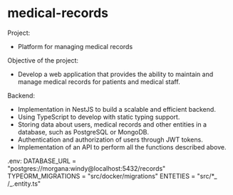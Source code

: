 # medical-records

Project:

- Platform for managing medical records

Objective of the project:

- Develop a web application that provides the ability to maintain and manage medical records for patients and medical staff.

Backend:

- Implementation in NestJS to build a scalable and efficient backend.
- Using TypeScript to develop with static typing support.
- Storing data about users, medical records and other entities in a database, such as PostgreSQL or MongoDB.
- Authentication and authorization of users through JWT tokens.
- Implementation of an API to perform all the functions described above.

.env:
DATABASE_URL = "postgres://morgana:windy@localhost:5432/records"
TYPEORM_MIGRATIONS = "src/docker/migrations"
ENTETIES = "src/\*_ /_.entity.ts"
